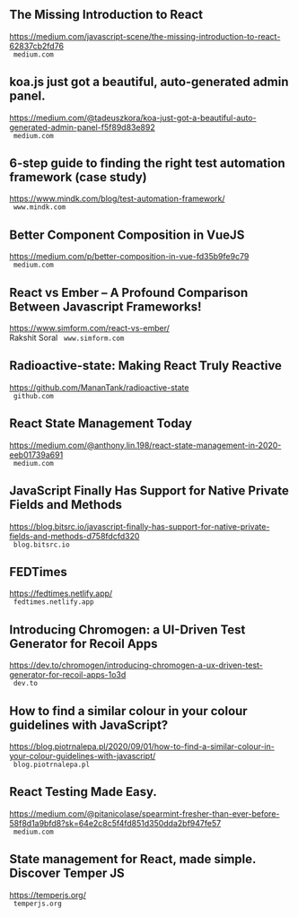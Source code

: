 ## The Missing Introduction to React  
https://medium.com/javascript-scene/the-missing-introduction-to-react-62837cb2fd76  
 ` medium.com`
  

## koa.js just got a beautiful, auto-generated admin panel.  
https://medium.com/@tadeuszkora/koa-just-got-a-beautiful-auto-generated-admin-panel-f5f89d83e892  
 ` medium.com`
  

## 6-step guide to finding the right test automation framework (case study)  
https://www.mindk.com/blog/test-automation-framework/  
 ` www.mindk.com`
  

## Better Component Composition in VueJS  
https://medium.com/p/better-composition-in-vue-fd35b9fe9c79  
 ` medium.com`
  

## React vs Ember – A Profound Comparison Between Javascript Frameworks!  
https://www.simform.com/react-vs-ember/  
Rakshit Soral ` www.simform.com`
  

## Radioactive-state: Making React Truly Reactive  
https://github.com/MananTank/radioactive-state  
 ` github.com`
  

## React State Management Today  
https://medium.com/@anthony.lin.198/react-state-management-in-2020-eeb01739a691  
 ` medium.com`
  

## JavaScript Finally Has Support for Native Private Fields and Methods  
https://blog.bitsrc.io/javascript-finally-has-support-for-native-private-fields-and-methods-d758fdcfd320  
 ` blog.bitsrc.io`
  

## FEDTimes  
https://fedtimes.netlify.app/  
 ` fedtimes.netlify.app`
  

## Introducing Chromogen: a UI-Driven Test Generator for Recoil Apps  
https://dev.to/chromogen/introducing-chromogen-a-ux-driven-test-generator-for-recoil-apps-1o3d  
 ` dev.to`
  

## How to find a similar colour in your colour guidelines with JavaScript?  
https://blog.piotrnalepa.pl/2020/09/01/how-to-find-a-similar-colour-in-your-colour-guidelines-with-javascript/  
 ` blog.piotrnalepa.pl`
  

## React Testing Made Easy.  
https://medium.com/@pitanicolase/spearmint-fresher-than-ever-before-58f8d1a9bfd8?sk=64e2c8c5f4fd851d350dda2bf947fe57  
 ` medium.com`
  

## State management for React, made simple. Discover Temper JS  
https://temperjs.org/  
 ` temperjs.org`
  

